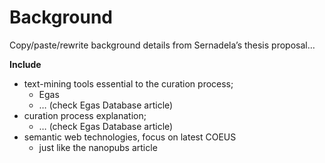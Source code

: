 # Background

Copy/paste/rewrite background details from Sernadela’s thesis proposal… 

**Include**

- text-mining tools essential to the curation process;
	- Egas
	- … (check Egas Database article)
- curation process explanation;
	- … (check Egas Database article)
- semantic web technologies, focus on latest COEUS
	- just like the nanopubs article
